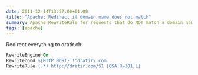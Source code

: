 ```yaml
---
date: 2011-12-14T13:37:00+01:00
title: "Apache: Redirect if domain name does not match"
summary: Apache RewriteRule for requests that do NOT match a domain name
tags: [apache]
---
```

Redirect everything to dratir.ch:

```apache
RewriteEngine On
Rewritecond %{HTTP_HOST} !^dratir\.com
RewriteRule (.*) http://dratir.com/$1 [QSA,R=301,L]
```
